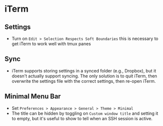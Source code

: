 # iTerm

## Settings

- Turn on `Edit > Selection Respects Soft Boundaries` this is necessary to get iTerm to work well with tmux panes

## Sync

- iTerm supports storing settings in a synced folder (e.g., Dropbox), but it doesn't actually support syncing. The only solution is to quit iTerm, then overwrite the settings file with the correct settings, then re-open iTerm.

## Minimal Menu Bar

- Set `Preferences > Appearance > General > Theme > Minimal`
- The title can be hidden by toggling on `Custom window title` and setting it to empty, but it's useful to show to tell when an SSH session is active.
